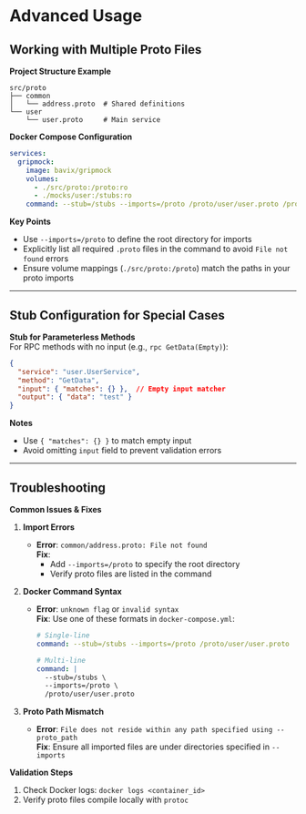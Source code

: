 # Advanced Usage

## Working with Multiple Proto Files
**Project Structure Example**  
```  
src/proto  
├── common  
│   └── address.proto  # Shared definitions  
└── user  
    └── user.proto     # Main service  
```  

**Docker Compose Configuration**  
```yaml  
services:  
  gripmock:  
    image: bavix/gripmock  
    volumes:  
      - ./src/proto:/proto:ro  
      - ./mocks/user:/stubs:ro  
    command: --stub=/stubs --imports=/proto /proto/user/user.proto /proto/common/address.proto  
```  

**Key Points**  
- Use `--imports=/proto` to define the root directory for imports   
- Explicitly list all required `.proto` files in the command to avoid `File not found` errors   
- Ensure volume mappings (`./src/proto:/proto`) match the paths in your proto imports   

---

## Stub Configuration for Special Cases
**Stub for Parameterless Methods**  
For RPC methods with no input (e.g., `rpc GetData(Empty)`):  
```json  
{  
  "service": "user.UserService",  
  "method": "GetData",  
  "input": { "matches": {} },  // Empty input matcher  
  "output": { "data": "test" }  
}  
```  

**Notes**  
- Use `{ "matches": {} }` to match empty input   
- Avoid omitting `input` field to prevent validation errors  

---

## Troubleshooting
**Common Issues & Fixes**  

1. **Import Errors**  
   - **Error**: `common/address.proto: File not found`  
     **Fix**:  
     - Add `--imports=/proto` to specify the root directory   
     - Verify proto files are listed in the command   

2. **Docker Command Syntax**  
   - **Error**: `unknown flag` or `invalid syntax`  
     **Fix**: Use one of these formats in `docker-compose.yml`:  
     ```yaml  
     # Single-line  
     command: --stub=/stubs --imports=/proto /proto/user/user.proto  
     
     # Multi-line  
     command: |  
       --stub=/stubs \  
       --imports=/proto \  
       /proto/user/user.proto  
     ```  

3. **Proto Path Mismatch**  
   - **Error**: `File does not reside within any path specified using --proto_path`  
     **Fix**: Ensure all imported files are under directories specified in `--imports`   

**Validation Steps**  
1. Check Docker logs: `docker logs <container_id>`  
2. Verify proto files compile locally with `protoc`   
